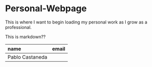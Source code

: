 # Personal-Webpage
This is where I want to begin loading my personal work as I grow as a professional.


This is markdown??

|name      | email      |
|:--- |:----  |
|Pablo Castaneda| |<castanedap1995@gmail.com> |
